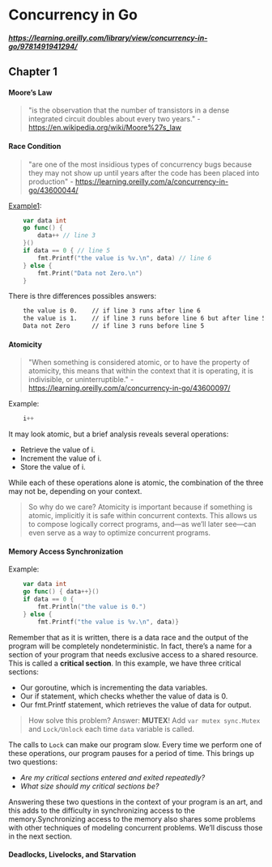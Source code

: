 # Concurrency in Go
##### https://learning.oreilly.com/library/view/concurrency-in-go/9781491941294/
## Chapter 1
#### Moore’s Law
 > "is the observation that the number of transistors in a dense integrated circuit doubles about every two years." - https://en.wikipedia.org/wiki/Moore%27s_law
#### Race Condition
 > "are one of the most insidious types of concurrency bugs because they may not show up until years after the code has been placed into production" - https://learning.oreilly.com/a/concurrency-in-go/43600044/

[Example1](./main.go):
```go
    var data int
    go func() {
        data++ // line 3
    }()
    if data == 0 { // line 5
        fmt.Printf("the value is %v.\n", data) // line 6
    } else {
        fmt.Print("Data not Zero.\n")
    }
```
There is thre differences possibles answers:
```sh
    the value is 0.    // if line 3 runs after line 6
    the value is 1.    // if line 3 runs before line 6 but after line 5
    Data not Zero      // if line 3 runs before line 5
```

#### Atomicity
 > "When something is considered atomic, or to have the property of atomicity, this means that within the context that it is operating, it is indivisible, or uninterruptible." - https://learning.oreilly.com/a/concurrency-in-go/43600097/

Example:
```go
    i++
```
It may look atomic, but a brief analysis reveals several operations:
 - Retrieve the value of i.
 - Increment the value of i.
 - Store the value of i.

While each of these operations alone is atomic, the combination of the three may not be, depending on your context.

> So why do we care? Atomicity is important because if something is atomic, implicitly it is safe within concurrent contexts. This allows us to compose logically correct programs, and—as we’ll later see—can even serve as a way to optimize concurrent programs.

#### Memory Access Synchronization
Example:
```go
    var data int
    go func() { data++}()
    if data == 0 {
        fmt.Println("the value is 0.")
    } else {
        fmt.Printf("the value is %v.\n", data)}
```
Remember that as it is written, there is a data race and the output of the program will be completely nondeterministic. In fact, there’s a name for a section of your program that needs exclusive access to a shared resource. This is called a **critical section**. In this example, we have three critical sections:
- Our goroutine, which is incrementing the data variables.
- Our if statement, which checks whether the value of data is 0.
- Our fmt.Printf statement, which retrieves the value of data for output.

> How solve this problem?
> Answer: **MUTEX**! Add `var mutex sync.Mutex` and `Lock/Unlock` each time `data` variable is called.

The calls to `Lock` can make our program slow. Every time we perform one of these operations, our program pauses for a period of time.
This brings up two questions:
 - _Are my critical sections entered and exited repeatedly?_
 - _What size should my critical sections be?_

Answering these two questions in the context of your program is an art, and this adds to the difficulty in synchronizing access to the memory.Synchronizing access to the memory also shares some problems with other techniques of modeling concurrent problems. We’ll discuss those in the next section.

#### Deadlocks, Livelocks, and Starvation
